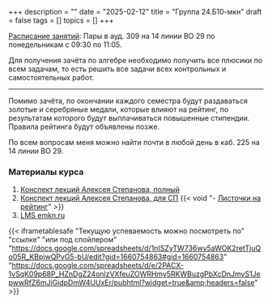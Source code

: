 +++
description = ""
date = "2025-02-12"
title = "Группа 24.Б10-мкн"
draft = false
tags = []
topics = []
+++

[Расписание занятий](https://docs.google.com/spreadsheets/d/1LP7l0Q-pzWoSyG65_lFbGZSdmxZQerM1j7_gTmL_u1E/edit?gid=1323291202#gid=1323291202):
Пары в ауд. 309 на 14 линии ВО 29 по понедельникам с 09:30 по 11:05.

Для получения зачёта по алгебре необходимо получить все плюсики по всем задачам, то есть решить все задачи всех контрольных и самостоятельных работ.
***
Помимо зачёта, по окончании каждого семестра будут раздаваться золотые и серебряные медали, которые влияют на рейтинг, по результатам которого будут выплачиваться повышенные стипендии. Правила рейтинга будут объявлены позже.


По всем вопросам меня можно найти почти в любой день в каб. 225 на 14 линии ВО 29.

### Материалы курса
 1. [Конспект лекций Алексея Степанова, полный](http://alexei.stepanov.spb.ru/students/MKNalg2.pdf)
 2. [Конспект лекций Алексея Степанова, для СП](http://alexei.stepanov.spb.ru/students/sp1.pdf)
{{< void "- [Листочки на рейтинг](/24B10-mcs/file.pdf)" >}} 
 3. [LMS emkn.ru](https://emkn.ru/courses/2025-spring/2.237-algebra-II/)



{{< iframetablesafe "Текущую успеваемость можно посмотреть по" "ссылке" "или под спойлером" "https://docs.google.com/spreadsheets/d/1nISZyTW736wv5aWOK2retTjuQo05R_KBpjwQPvG5-bU/edit?gid=1660754863#gid=1660754863" "https://docs.google.com/spreadsheets/d/e/2PACX-1vSqK09p68P_HZnDgZ24onlzVXfeuZOWRHmy5RKWBuzgPbXcDnJmvS1JepwwRfZ6mJiGidpDmW4UUxEr/pubhtml?widget=true&amp;headers=false" >}}